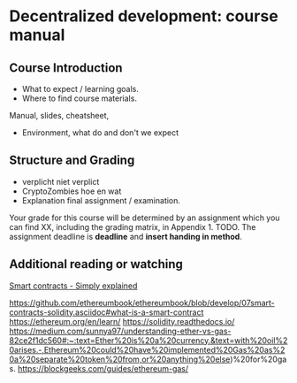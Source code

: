 # Decentralized development: course manual

## Course Introduction

- What to expect / learning goals.
- Where to find course materials.

Manual, slides, cheatsheet,

- Environment, what do and don't we expect

## Structure and Grading

- verplicht niet verplict
- CryptoZombies hoe en wat
- Explanation final assignment / examination.

Your grade for this course will be determined by an assignment which you can find XX, including the grading matrix, in Appendix 1. TODO. The assignment deadline is **deadline** and **insert handing in method**.

## Additional reading or watching

[Smart contracts - Simply explained](https://www.youtube.com/watch?v=ZE2HxTmxfrI)

https://github.com/ethereumbook/ethereumbook/blob/develop/07smart-contracts-solidity.asciidoc#what-is-a-smart-contract
https://ethereum.org/en/learn/
https://solidity.readthedocs.io/
https://medium.com/sunnya97/understanding-ether-vs-gas-82ce2f1dc560#:~:text=Ether%20is%20a%20currency.&text=with%20oil%20arises.-,Ethereum%20could%20have%20implemented%20Gas%20as%20a%20separate%20token%20from,or%20anything%20else)%20for%20gas.
https://blockgeeks.com/guides/ethereum-gas/

<!-- ## glossary -->

